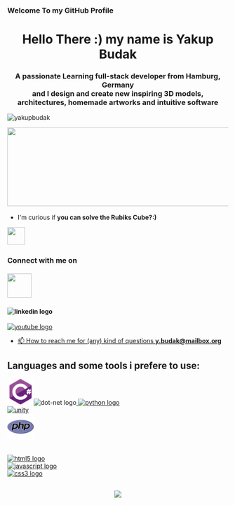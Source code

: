 ### Welcome To my GitHub Profile ### 
<h1 align="center">Hello There :) my name is Yakup Budak</h1>
<h3 align="center">A passionate Learning full-stack developer from Hamburg, Germany <br>
and I design and create new inspiring 3D models, architectures, homemade artworks and intuitive software 
</h3>

<p align="left"> <img src="https://komarev.com/ghpvc/?username=yakupbudak&label=Profile%20views&color=0e75b6&style=flat" alt="yakupbudak" /> </p>
<img src="https://nti.us/wp-content/uploads/2018/09/programmer.gif" alt="" width="1000" height="180" >



- I'm curious if **you can solve the Rubiks Cube?:)**
 <img src="https://5.imimg.com/data5/WI/DO/HV/SELLER-31836682/shengshou-moyo-magic-rubik-cube-3x3-puzzle-educational-toy-500x500-500x500.jpg" alt="" width="40" height="40"/>

<h3 align="left">Connect with me on </h3>
<h4><a href="https://www.xing.com/profile/Yakup_Budak015270/web_profiles?expandNeffi=true"><img src="https://rheamoore.de/wp-content/uploads/xing-logo-white.jpg" width="55" height="55"></a></h4>
<h4> <img src="https://img.shields.io/static/v1?message=LinkedIn&logo=linkedin&label=&color=0077B5&logoColor=white&labelColor=&style=for-the-badge" height="35" alt="linkedin logo"  /></h4>
<a href="https://www.youtube.com/watch?v=RP4abiHdQp"><img src="https://img.shields.io/static/v1?message=Youtube&logo=youtube&label=&color=FF0000&logoColor=white&labelColor=&style=for-the-badge" height="35" alt="youtube logo"  /a>


 
 - 📫 How to reach me for (any) kind of questions **y.budak@mailbox.org**
<p align="left">
</p>



<h2 align="left">Languages and some tools i prefere to use:</h2>
<img src="https://raw.githubusercontent.com/devicons/devicon/master/icons/csharp/csharp-original.svg" alt="csharp" width="60" height="60"/><img src="https://cdn.jsdelivr.net/gh/devicons/devicon/icons/dot-net/dot-net-plain-wordmark.svg" width="60" height="60" alt="dot-net logo"  /><a href="https://unity.com/" target="_blank" rel="noreferrer"> <img src="https://cdn.jsdelivr.net/gh/devicons/devicon/icons/python/python-original.svg" width="60" height="60" alt="python logo"  /><br><img src="https://www.vectorlogo.zone/logos/unity3d/unity3d-icon.svg" alt="unity" width="60" height="60"/><br><img src="https://raw.githubusercontent.com/devicons/devicon/master/icons/php/php-original.svg" alt="php" width="60" height="60"/> <p align="left"><br><img src="https://cdn.jsdelivr.net/gh/devicons/devicon/icons/html5/html5-original.svg"  width="60" height="60" alt="html5 logo"  /><br><img src="https://cdn.jsdelivr.net/gh/devicons/devicon/icons/javascript/javascript-original.svg" width="60" height="60" alt="javascript logo"  /><br><img src="https://cdn.jsdelivr.net/gh/devicons/devicon/icons/css3/css3-original.svg" width="60" height="60" alt="css3 logo"  /><br><img scr="https://skillicons.dev/icons?i=all"/>

<p align="center">
  <a href="https://skillicons.dev">
    <img src="https://skillicons.dev/icons?i=git,kubernetes,docker,css,vim" />
  </a>
</p    

    

